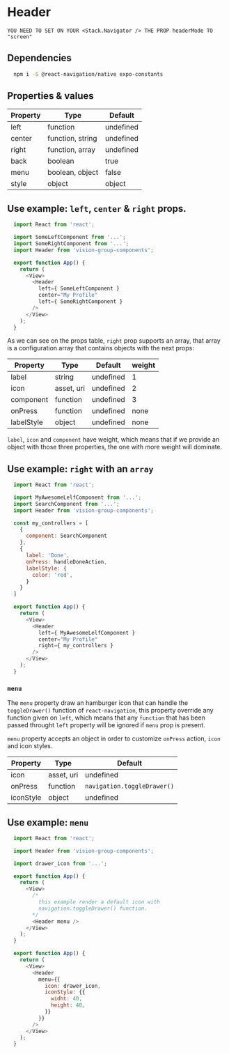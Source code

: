 # Header
```
YOU NEED TO SET ON YOUR <Stack.Navigator /> THE PROP headerMode TO "screen"
```
## Dependencies
```bash
  npm i -S @react-navigation/native expo-constants
```

## Properties & values
Property     |      Type            | Default    
------------ | -------------------- | ----------
left         | function             | undefined 
center       | function, string     | undefined 
right        | function, array      | undefined 
back         | boolean              | true      
menu         | boolean, object      | false     
style        | object               | object    

## Use example: `left`, `center` & `right` props.
```javascript
  import React from 'react';

  import SomeLeftComponent from '...';
  import SomeRightComponent from '...';
  import Header from 'vision-group-components';

  export function App() {
    return (
      <View>
        <Header
          left={ SomeLeftComponent }
          center="My Profile"
          left={ SomeRightComponent }
        />
      </View>
    );
  }
```

As we can see on the props table, `right` prop supports an array, that array is a configuration array that contains objects with the next props:

Property     | Type                 | Default   | weight |
------------ | -------------------- | ----------| ------ |
label        | string               | undefined | 1      |
icon         | asset, uri           | undefined | 2      |
component    | function             | undefined | 3      |
onPress      | function             | undefined | none   |
labelStyle   | object               | undefined | none   |

`label`, `icon` and `component` have weight, which means that if we provide an object with those three properties, the one with more weight will dominate.

## Use example: `right` with an `array`
```javascript
  import React from 'react';

  import MyAwesomeLelfComponent from '...';
  import SearchComponent from '...';
  import Header from 'vision-group-components';

  const my_controllers = [
    {
      component: SearchComponent
    },
    {
      label: 'Done',
      onPress: handleDoneAction,
      labelStyle: {
        color: 'red',
      }
    }
  ]

  export function App() {
    return (
      <View>
        <Header
          left={ MyAwesomeLelfComponent }
          center="My Profile"
          right={ my_controllers }
        />
      </View>
    );
  }
```

### `menu`
The `menu` property draw an hamburger icon that can handle the `toggleDrawer()` function of `react-navigation`, this property override any function given on `left`, which means that any `function` that has been passed throught `left` property will be ignored if `menu` prop is present.

`menu` property accepts an object in order to customize `onPress` action, `icon` and icon styles.

Property     | Type                 | Default                     |
------------ | -------------------- | --------------------------- |
icon         | asset, uri           | undefined                   |
onPress      | function             | `navigation.toggleDrawer()` |
iconStyle    | object               | undefined                   |

## Use example: `menu`
```javascript
  import React from 'react';

  import Header from 'vision-group-components';

  import drawer_icon from '...';

  export function App() {
    return (
      <View>
        /* 
          this example render a default icon with 
          navigation.toggleDrawer() function.
        */
        <Header menu />
      </View>
    );
  }

  export function App() {
    return (
      <View>
        <Header
          menu={{
            icon: drawer_icon,
            iconStyle: {{
              widht: 40,
              height: 40,
            }}
          }}
        />
      </View>
    );
  }
```